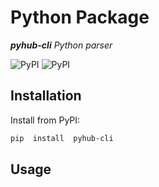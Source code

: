 # Python Package

_**pyhub-cli** Python parser_

![PyPI](https://img.shields.io/pypi/v/pyhub-cli) ![PyPI](https://img.shields.io/pypi/pyversions/pyhub-cli)

## Installation

Install from PyPI:
```bash
pip  install  pyhub-cli
```
## Usage
